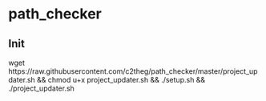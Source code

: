 # path_checker

<h2>Init</h2>
 wget https://raw.githubusercontent.com/c2theg/path_checker/master/project_updater.sh && chmod u+x project_updater.sh && ./setup.sh && ./project_updater.sh
 
 
